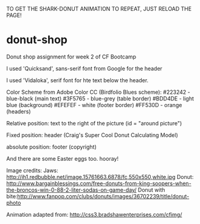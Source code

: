TO GET THE SHARK-DONUT ANIMATION TO REPEAT, JUST RELOAD THE PAGE!


# donut-shop
Donut shop assignment for week 2 of CF Bootcamp

I used 'Quicksand', sans-serif font from Google for the header


I used 'Vidaloka', serif font for hte text below the header.

Color Scheme from Adobe Color CC (Birdfolio Blues scheme):
  #223242 - blue-black (main text)
  #3F5765 - blue-grey (table border)
  #BDD4DE - light blue (background)
  #EFEFEF - white  (footer border)
  #FF530D - orange  (headers)



Relative position: text to the right of the picture (id = "around picture")

Fixed position: header (Craig's Super Cool Donut Calculating Model)

absolute position: footer  (copyright)


And there are some Easter eggs too. hooray!

Image credits:
Jaws: http://ih1.redbubble.net/image.15761663.6878/fc,550x550,white.jpg
Donut: http://www.bargainblessings.com/free-donuts-from-king-soopers-when-the-broncos-win-0-88-2-liter-sodas-on-game-day/
Donut with bite:http://www.fanpop.com/clubs/donuts/images/36702239/title/donut-photo

Animation adapted from:
http://css3.bradshawenterprises.com/cfimg/

